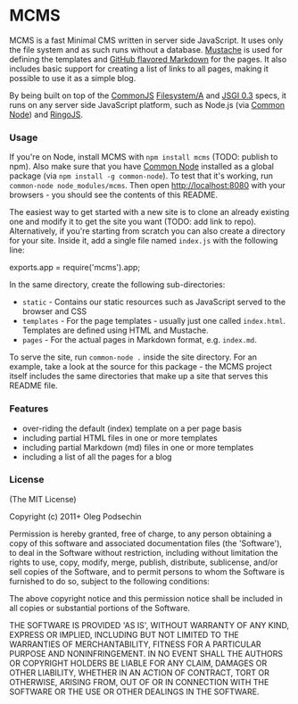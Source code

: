 # MCMS

MCMS is a fast Minimal CMS written in server side JavaScript. It uses only the 
file system and as such runs without a database. [Mustache](http://mustache.github.com/) is used for defining the templates and [GitHub flavored Markdown](https://github.com/isaacs/github-flavored-markdown) for the pages. It also includes basic support for creating a list of links to all pages, making it possible to use it as a simple blog.

By being built on top of the [CommonJS](http://commonjs.org) [Filesystem/A](http://wiki.commonjs.org/wiki/Filesystem/A) and [JSGI 0.3](http://wiki.commonjs.org/wiki/JSGI/Level0/A/Draft2) specs, it runs on any server side JavaScript platform, such as Node.js (via [Common Node](http://olegp.github.com/common-node/)) and [RingoJS](http://ringojs.org).

### Usage

If you're on Node, install MCMS with `npm install mcms` (TODO: publish to npm). Also make sure that you have [Common Node](https://github.com/olegp/common-node/#readme) installed as a global package (via `npm install -g common-node`). To test that it's working, run `common-node node_modules/mcms`. Then open [http://localhost:8080](http://localhost:8080) with your browsers - you should see the contents of this README.

The easiest way to get started with a new site is to clone an already existing one and modify it to get the site you want (TODO: add link to repo). Alternatively, if you're starting from scratch you can also create a directory for your site. Inside it, add a single file named `index.js` with the following line:

  exports.app = require('mcms').app;

In the same directory, create the following sub-directories:

  * `static` - Contains our static resources such as JavaScript served to the browser and CSS
  * `templates` - For the page templates - usually just one called `index.html`. Templates are defined using HTML and Mustache.
  * `pages` - For the actual pages in Markdown format, e.g. `index.md`.

To serve the site, run `common-node .` inside the site directory. For an example, take a look at the source for this package - the MCMS project itself includes the same directories that make up a site that serves this README file.

### Features

* over-riding the default (index) template on a per page basis
* including partial HTML files in one or more templates
* including partial Markdown (md) files in one or more templates 
* including a list of all the pages for a blog

### License 

(The MIT License)

Copyright (c) 2011+ Oleg Podsechin

Permission is hereby granted, free of charge, to any person obtaining
a copy of this software and associated documentation files (the
'Software'), to deal in the Software without restriction, including
without limitation the rights to use, copy, modify, merge, publish,
distribute, sublicense, and/or sell copies of the Software, and to
permit persons to whom the Software is furnished to do so, subject to
the following conditions:

The above copyright notice and this permission notice shall be
included in all copies or substantial portions of the Software.

THE SOFTWARE IS PROVIDED 'AS IS', WITHOUT WARRANTY OF ANY KIND,
EXPRESS OR IMPLIED, INCLUDING BUT NOT LIMITED TO THE WARRANTIES OF
MERCHANTABILITY, FITNESS FOR A PARTICULAR PURPOSE AND NONINFRINGEMENT.
IN NO EVENT SHALL THE AUTHORS OR COPYRIGHT HOLDERS BE LIABLE FOR ANY
CLAIM, DAMAGES OR OTHER LIABILITY, WHETHER IN AN ACTION OF CONTRACT,
TORT OR OTHERWISE, ARISING FROM, OUT OF OR IN CONNECTION WITH THE
SOFTWARE OR THE USE OR OTHER DEALINGS IN THE SOFTWARE.
